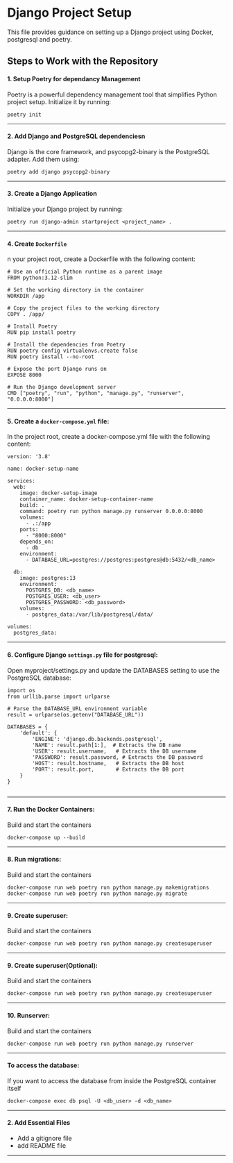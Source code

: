 # Django Project Setup

This file provides guidance on setting up a Django project using Docker, postgresql and poetry.

## Steps to Work with the Repository

#### 1. Setup Poetry for dependancy Management
Poetry is a powerful dependency management tool that simplifies Python project setup. Initialize it by running:
```shell
poetry init
```
---------------------------------------
#### 2. Add Django and PostgreSQL dependenciesn
Django is the core framework, and psycopg2-binary is the PostgreSQL adapter. Add them using:
```shell
poetry add django psycopg2-binary
```
---------------------------------------
#### 3. Create a Django Application
Initialize your Django project by running:
```shell
poetry run django-admin startproject <project_name> .
```
---------------------------------------
#### 4. Create `Dockerfile`
n your project root, create a Dockerfile with the following content:
```shell
# Use an official Python runtime as a parent image
FROM python:3.12-slim

# Set the working directory in the container
WORKDIR /app

# Copy the project files to the working directory
COPY . /app/

# Install Poetry
RUN pip install poetry

# Install the dependencies from Poetry
RUN poetry config virtualenvs.create false
RUN poetry install --no-root

# Expose the port Django runs on
EXPOSE 8000

# Run the Django development server
CMD ["poetry", "run", "python", "manage.py", "runserver", "0.0.0.0:8000"]

```

---------------------------------------
#### 5. Create a `docker-compose.yml` file:
In the project root, create a docker-compose.yml file with the following content:
```shell
version: '3.8'

name: docker-setup-name

services:
  web:
    image: docker-setup-image
    container_name: docker-setup-container-name
    build: .
    command: poetry run python manage.py runserver 0.0.0.0:8000
    volumes:
      - .:/app
    ports:
      - "8000:8000"
    depends_on:
      - db
    environment:
      - DATABASE_URL=postgres://postgres:postgres@db:5432/<db_name>

  db:
    image: postgres:13
    environment:
      POSTGRES_DB: <db_name>
      POSTGRES_USER: <db_user>
      POSTGRES_PASSWORD: <db_password>
    volumes:
      - postgres_data:/var/lib/postgresql/data/

volumes:
  postgres_data:
```
---------------------------------------
#### 6. Configure Django `settings.py` file for postgresql:
Open myproject/settings.py and update the DATABASES setting to use the PostgreSQL database:
```shell
import os
from urllib.parse import urlparse

# Parse the DATABASE_URL environment variable
result = urlparse(os.getenv("DATABASE_URL"))

DATABASES = {
    'default': {
        'ENGINE': 'django.db.backends.postgresql',
        'NAME': result.path[1:],  # Extracts the DB name
        'USER': result.username,   # Extracts the DB username
        'PASSWORD': result.password, # Extracts the DB password
        'HOST': result.hostname,   # Extracts the DB host
        'PORT': result.port,       # Extracts the DB port
    }
}


```
---------------------------------------
#### 7. Run the Docker Containers:
Build and start the containers
```shell
docker-compose up --build

```
---------------------------------------
#### 8. Run migrations:
Build and start the containers
```shell
docker-compose run web poetry run python manage.py makemigrations
docker-compose run web poetry run python manage.py migrate

```
---------------------------------------
#### 9. Create superuser:
Build and start the containers
```shell
docker-compose run web poetry run python manage.py createsuperuser

```
---------------------------------------
#### 9. Create superuser(Optional):
Build and start the containers
```shell
docker-compose run web poetry run python manage.py createsuperuser
```
---------------------------------------
#### 10. Runserver:
Build and start the containers
```shell
docker-compose run web poetry run python manage.py runserver
```
---------------------------------------
####  To access the database:
If you want to access the database from inside the PostgreSQL container itself
```shell
docker-compose exec db psql -U <db_user> -d <db_name>

```
---------------------------------------
#### 2. Add Essential Files
- Add a gitignore file
- add README file

---------------------------------------


